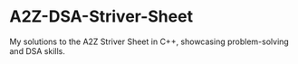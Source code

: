 # A2Z-DSA-Striver-Sheet
My solutions to the A2Z Striver Sheet in C++, showcasing problem-solving and DSA skills.
